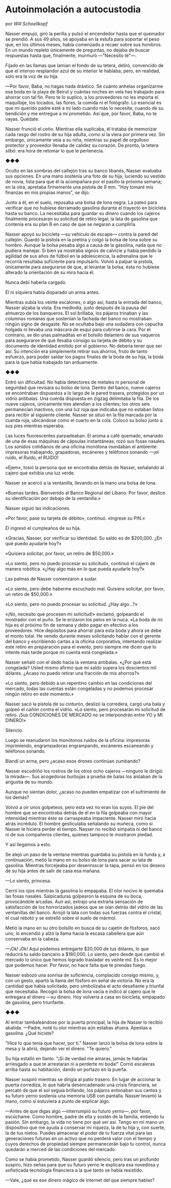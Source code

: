 # Autoinmolación a autocustodia

por *Will Schoellkopf*

Nasser empujó, giró la perilla y pulsó el encendedor hasta que el quemador se prendió. A sus 49 años, se apoyaba en la estufa para soportar el peso que, en los últimos meses, había comenzado a recaer sobre sus hombros. En un mundo repleto únicamente de preguntas, no dejaba de buscar respuestas hasta que, finalmente, murmuró —"Necesito té"—.

Fijado en las llamas que lamían el fondo de su tetera, deliró, convencido de que el intenso resplandor azul de su interior le hablaba; pero, en realidad, solo era la voz de su hija.

—Por favor, Baba, no hagas nada drástico. Sé cuánto anhelas organizarme esa boda en la playa de Beirut y cuántas noches en vela has trabajado para ahorrar con tal fin. Pero te lo suplico, a los proveedores no les importa el maquillaje, los tocados, las flores, la comida ni el fotógrafo. Lo esencial es que mi querido padre esté a mi lado cuando más lo necesite, cuando dé su bendición y me entregue a mi prometido. Así que, por favor, Baba, no te vayas. Quédate.

Nasser frunció el ceño. Mientras ella suplicaba, él trataba de memorizar cada rasgo del rostro de su hija adulta, como si la viera por primera vez. Sin embargo, únicamente veía a su niña, mientras su papel de orgulloso protector y proveedor llenaba de calidez su corazón. De pronto, la tetera silbó: era hora de retomar lo que le pertenecía.

◆◆◆

Oculto en las sombras del callejón tras su banco libanés, Nasser evaluaba sus opciones. En una mano sostenía una foto de su hija, luciendo su vestido de novia, lista para que él la acompañara por el pasillo la próxima semana; en la otra, apretaba firmemente una pistola de 9 mm. "Hoy tomaré mis finanzas en mis propias manos", se dijo.

Junto a él, en el suelo, reposaba una bolsa de lona negra. La pateó para verificar que no hubiese derramado gasolina durante el trayecto en bicicleta hasta su banco. La necesitaba para guardar su dinero cuando los cajeros finalmente procesaran su solicitud de retiro legal; la lata de gasolina que contenía era su plan B en caso de que se negaran a cumplirla.

Nasser apoyó su bicicleta —su vehículo de escape— contra la pared del callejón. Guardó la pistola en la pretina y colgó la bolsa de lona sobre su hombro. Aunque la bolsa pesaba algo a causa de la gasolina, nada que no pudiera manejar. Si bien ya mostraba signos de calvicie y había perdido la agilidad de sus años de fútbol en la adolescencia, la adrenalina que le recorría resultaba suficiente para impulsarlo. Volvió a palpar la pistola, únicamente para asegurarse de que, al levantar la bolsa, ésta no hubiese alterado la orientación de su mira hacia él.

Nunca debí haberla cargado.

Él ni siquiera había disparado un arma antes.

Mientras subía los veinte escalones, o algo así, hasta la entrada del banco, Nasser alzaba la vista. Era mediodía, justo después de la pausa del almuerzo de los banqueros. El sol brillaba, los pájaros trinaban y las columnas romanas que sostenían la fachada del banco no mostraban ningún signo de desgaste. No se ocultaba bajo una sudadera con capucha holgada ni llevaba una máscara de esquí para cubrirse la cara. Por el contrario, se dio unas palmaditas en el bolsillo delantero de sus vaqueros para asegurarse de que llevaba consigo su tarjeta de débito y su documento de identidad emitido por el gobierno. No debería tener que ser así. Su intención era simplemente retirar sus ahorros, fruto de tanto esfuerzo, para poder saldar los pagos finales de la boda de su hija, la boda para la que había trabajado tan arduamente.

◆◆◆

Entró sin dificultad. No había detectores de metales ni personal de seguridad que revisara su bolso de lona. Dentro del banco, nueve cajeros se encontraban dispuestos a lo largo de la pared trasera, protegidos por un vidrio antibalas. Una cuerda dispuesta en zigzag delimitaba la fila. De los nueve cajeros, únicamente tres atendían a los clientes; los otros seis permanecían inactivos, con una luz roja que indicaba que no estaban listos para recibir al siguiente cliente. Nasser se situó en la fila marcada por la cuerda roja, ubicándose como el cuarto en la cola. Colocó su bolso junto a sus pies mientras esperaba.

Las luces fluorescentes parpadeaban. El aroma a café quemado, emanado de una de esas máquinas de cápsulas instantáneas, rozó sus fosas nasales. Los sonidos cotidianos de una oficina monótona inundaban el ambiente: impresoras trabajando, grapadoras, escáneres y teléfonos sonando —¡el ruido, el Ruido, el RUIDO!

«Ejem», tosió la persona que se encontraba detrás de Nasser, señalando al cajero que exhibía una luz verde.

Nasser se acercó a la ventanilla, llevando en la mano una bolsa de lona.

«Buenas tardes. Bienvenido al Banco Regional del Líbano. Por favor, deslice su identificación por debajo de la ventanilla.»

Nasser siguió las indicaciones.

«Por favor, pase su tarjeta de débito», continuó. «Ingrese su PIN.»

Él ingresó el cumpleaños de su hija.

«Gracias, Nasser, por verificar su identidad. Su saldo es de \$200,000. ¿En qué puedo ayudarle hoy?»

«Quisiera solicitar, por favor, un retiro de \$50,000.»

«Lo siento, pero no puedo procesar su solicitud», continuó el cajero de manera robótica. «¿Hay algo más en lo que pueda ayudarle hoy?»

Las palmas de Nasser comenzaron a sudar.

«Lo siento, pero debe haberme escuchado mal. Quisiera solicitar, por favor, un retiro de \$50,000.»

«Lo siento, pero no puedo procesar su solicitud. ¿Hay algo…?»

«¡No, necesito que procesen mi solicitud!» exclamó, golpeando el mostrador con el puño. Se le erizaron los pelos en la nuca. «La boda de mi hija es el próximo fin de semana y debo pagar en efectivo a los proveedores. Hice depósitos para ahorrar para esta boda y ahora se debe el monto total. He venido durante meses solicitando hablar con el gerente del banco y escribiendo cartas a la oficina corporativa, intentando realizar este retiro en preparación para el evento, pero siempre me dicen que lo intente más tarde porque mi cuenta está congelada.» 

Nasser señaló con el dedo hacia la ventana antibalas. «¿Por qué está congelada? Usted mismo afirmó que mi saldo supera los doscientos mil dólares. ¿Acaso no puedo retirar una fracción de mis ahorros?»

«Lo siento, pero debido a un repentino cambio en las condiciones del mercado, todas las cuentas están congeladas y no podemos procesar ningún retiro en este momento.»

Nasser sacó la pistola de su cinturón, deslizó la corredera, cargó una bala y golpeó el cañón contra el vidrio. «Lo siento, pero procesarán mi solicitud de retiro. ¡Sus CONDICIONES DE MERCADO no se interpondrán entre YO y MI DINERO!»

Silencio.

Luego se reanudaron los monótonos ruidos de la oficina: impresoras imprimiendo, engrampadoras engrampando, escáneres escaneando y teléfonos sonando.

Blandí un arma, pero ¿acaso esos drones continúan zumbando?

Nasser escudriñó los rostros de los otros ocho cajeros —ninguno le dirigió la mirada—. Sus acogedoras burbujas a prueba de balas los aislaban de la angustia de su mundo.

Aunque no sientan dolor, ¿acaso no pueden empatizar con el sufrimiento de los demás?

Volvió a oír unos golpeteos, pero esta vez no eran los suyos. El pie del hombre que se encontraba detrás de él en la fila golpeaba con mayor intensidad mientras éste se carraspeaba impaciente. Nasser miró hacia atrás incrédulo. El hombre gesticulaba señalando su muñeca, como si Nasser le hiciera perder el tiempo. Nasser no recibió simpatía ni del banco ni de sus compañeros clientes, quienes tampoco le mostraron piedad.

Y así llegamos a esto.

Se alejó un paso de la ventana mientras guardaba su pistola en la funda y, a continuación, metió la mano en su bolso de lona para sacar su lata de gasolina. Mientras forcejeaba por desenroscar la tapa, pensó en los deseos de su hija antes de salir de casa esa mañana.

—Lo siento, princesa.

Cerró los ojos mientras la gasolina lo empapaba. El olor nocivo le quemaba las fosas nasales. Salpicaduras golpearon la esquina de su boca, provocándole arcadas. Aun así, extrajo una extraña sensación de satisfacción de los horrorizados jadeos que se oían detrás del vidrio de las ventanillas del banco. Arrojó la lata con todas sus fuerzas contra el cristal, el cual rebotó y se estrelló sobre el suelo de mármol.

Metió la mano en su otro bolsillo en busca de su cajetín de fósforos, sacó uno, lo encendió y alzó la llama hacia la escasa cabellera que aún conservaba en la cabeza.

—¡Ok! ¡Ok! Aquí podemos entregarte $20,000 de tus dólares, lo que reducirá tu saldo bancario a $180,000. Lo siento, pero desde que cambió el mercado lo único que hemos logrado trasladar es veinte mil. Es lo mejor que podemos hacer. Por favor, no hace falta que te prendas fuego.

Nasser esbozó una sonrisa de suficiencia, complacido consigo mismo, y, con un gesto, apartó la llama del fósforo en señal de victoria. No era la cantidad que había solicitado, pero simbolizaba el acto desafiante y triunfal que necesitaba. Recogió la bolsa de lona vacía e indicó al cajero que le entregara el dinero —su dinero. Hoy volvería a casa en bicicleta, empapado de gasolina, pero triunfante.

◆◆◆

Al entrar tambaleándose por la puerta principal, la hija de Nasser lo recibió abatida. —Padre, noté tu olor mientras aún estabas afuera. Apestas a gasolina. ¿Qué hiciste?

"Hice lo que tenía que hacer, por ti." Nasser lanzó la bolsa de lona sobre la mesa y la abrió, dejando ver el dinero. "Te quiero."

Su hija estalló en llanto. "¡Si de verdad me amaras, jamás te habrías arriesgado a que te arrestaran ni a perderte mi boda!" Corrió escaleras arriba hasta su habitación, dando un portazo en la puerta.

Nasser suspiró mientras se dirigía al patio trasero. En lugar de accionar la puerta corrediza, lo que habría desencadenado una crisis financiera, se percató de que el sol seguía brillando, los pájaros entonaban sus cantos y su futuro yerno sostenía una memoria USB con pantalla. Nasser levantó la mano, como si estuviera a punto de explicar algo.

—Antes de que digas algo —interrumpió su futuro yerno—, por favor, escúchame. Como hombre, padre de ella y sostén de la familia, entiendo tu pasión. Sin embargo, la vida no tiene por qué ser así. Tengo en mi mano un dispositivo que me ayuda a conservar mi riqueza, la de tu hija y, con suerte, la de tus nietos. Puedes almacenar el poder de tu fuerza vital para las generaciones futuras en un activo que no perderá valor con el tiempo y cuyos derechos de propiedad siempre permanecerán bajo tu control, nunca quedarán a merced de las condiciones del mercado.

Como se había prometido, Nasser guardó silencio, pero tras un profundo suspiro, hizo señas para que su futuro yerno le explicara esa novedosa y sofisticada tecnología financiera a la que tanto se había resistido. 

—Vale, ¿qué es ese dinero mágico de internet del que siempre hablas?